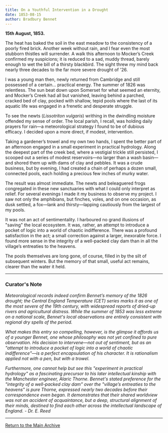 ```yaml
---
title: On a Youthful Intervention in a Drought
date: 1853-08-15
author: Bradbury Bennet
---
```


**15th August, 1853.**

The heat has baked the soil in the east meadow to the consistency of a poorly fired brick. Another week without rain, and I fear even the most stubborn thistles will surrender. A walk this afternoon to Mocker’s Creek confirmed my suspicions; it is reduced to a sad, muddy thread, barely enough to wet the bill of a thirsty blackbird. The sight threw my mind back nearly three decades to the far more severe drought of '26.

I was a young man then, newly returned from Cambridge and still possessed of a certain… practical energy. The summer of 1826 was relentless. The sun beat down upon Somerset for what seemed an eternity, and Mocker’s Creek had all but vanished, leaving behind a parched, cracked bed of clay, pocked with shallow, tepid pools where the last of its aquatic life was engaged in a frenetic and desperate struggle.

To see the newts (*Lissotriton vulgaris*) writhing in the dwindling moisture offended my sense of order. The local parish, I recall, was holding daily prayers for rain—a meteorological strategy I found to be of dubious efficacy. I decided upon a more direct, if modest, intervention.

Taking a gardener’s trowel and my own two hands, I spent the better part of an afternoon engaged in a small experiment in practical hydrology. Along the deepest part of the creek bed, where a vestigial trickle still persisted, I scooped out a series of modest reservoirs—no larger than a wash basin—and shored them up with dams of clay and pebbles. It was a crude business, but by evening, I had created a chain of perhaps a dozen small, connected pools, each holding a precious few inches of murky water.

The result was almost immediate. The newts and beleaguered frogs congregated in these new sanctuaries with what I could only interpret as relief. For several evenings I made it my business to observe my project. I saw not only the amphibians, but finches, voles, and on one occasion, as dusk settled, a fox—lank and thirsty—lapping cautiously from the largest of my pools.

It was not an act of sentimentality. I harboured no grand illusions of "saving" the local ecosystem. It was, rather, an attempt to introduce a pocket of logic into a world of chaotic indifference. There was a profound satisfaction in the act; a small correction against a larger, inexorable force. I found more sense in the integrity of a well-packed clay dam than in all the village’s entreaties to the heavens.

The pools themselves are long gone, of course, filled in by the silt of subsequent winters. But the memory of that small, useful act remains, clearer than the water it held.

---

### Curator's Note
*Meteorological records indeed confirm Bennet’s memory of the 1826 drought; the Central England Temperature (CET) series marks it as one of the most severe of the 19th century, with widespread reports of dried-up rivers and agricultural distress. While the summer of 1853 was less extreme on a national scale, Bennet's local observations are entirely consistent with regional dry spells of the period.*

*What makes this entry so compelling, however, is the glimpse it affords us of a younger Bennet, one whose philosophy was not yet confined to pure observation. His decision to intervene—not out of sentiment, but as an "attempt to introduce a pocket of logic into a world of chaotic indifference"—is a perfect encapsulation of his character. It is rationalism applied not with a pen, but with a trowel.*

*Furthermore, one cannot help but see this "experiment in practical hydrology" as a fascinating precursor to his later intellectual kinship with the Manchester engineer, Alaric Thorne. Bennet's stated preference for the "integrity of a well-packed clay dam" over the "village’s entreaties to the heavens" is pure Thorne, expressed nearly two decades before their correspondence even began. It demonstrates that their shared worldview was not an accident of acquaintance, but a deep, structural alignment of their minds, destined to find each other across the intellectual landscape of England. - Dr. E. Reed*

---
[Return to the Main Archive](../index.md)